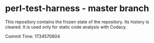 # perl-test-harness - master branch

This repository contains the frozen state of the repository.
Its history is cleared. It is used only for static code
analysis with Codacy.

Commit Time: 1734570804